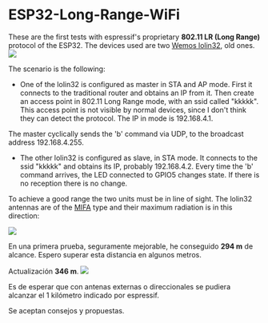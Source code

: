 # ESP32-Long-Range-WiFi

These are the first tests with espressif's proprietary **802.11 LR (Long Range)** protocol of the ESP32.
The devices used are two [Wemos lolin32](https://wiki.wemos.cc/products:lolin32:lolin32), old ones.
![](https://wiki.wemos.cc/_media/products:lolin32:lolon32_v1.0.0_1_16x9.jpg)

The scenario is the following:

* One of the lolin32 is configured as master in STA and AP mode. First it connects to the traditional router and obtains an IP from it. Then create an access point in 802.11 Long Range mode, with an ssid called "kkkkk". This access point is not visible by normal devices, since I don't think they can detect the protocol. The IP in mode is 192.168.4.1.

The master cyclically sends the 'b' command via UDP, to the broadcast address 192.168.4.255.

* The other lolin32 is configured as slave, in STA mode. It connects to the ssid "kkkkk" and obtains its IP, probably 192.168.4.2.
Every time the 'b' command arrives, the LED connected to GPIO5 changes state. If there is no reception there is no change.

To achieve a good range the two units must be in line of sight. The lolin32 antennas are of the [MIFA](https://en.wikipedia.org/wiki/Inverted-F_antenna) type and their maximum radiation is in this direction:

![](https://encrypted-tbn0.gstatic.com/images?q=tbn:ANd9GcRC79ql3CHAhfLjbrxUMksoLZ9WpQKKgsQRn848KdDWiLN4QdE_5A)

En una primera prueba, seguramente mejorable, he conseguido **294 m** de alcance. Espero superar esta distancia en algunos metros. 

Actualización **346 m**.
![](https://pbs.twimg.com/media/DiDnwA8X4AAGyLf.jpg)

Es de esperar que con antenas externas o direccionales se pudiera alcanzar el 1 kilómetro indicado por espressif. 

Se aceptan consejos y propuestas.
